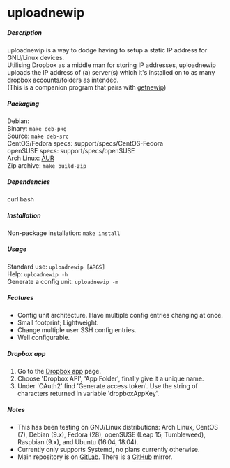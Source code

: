 # uploadnewip  

##### Description  
uploadnewip is a way to dodge having to setup a static IP address for GNU/Linux devices.  
Utilising Dropbox as a middle man for storing IP addresses, uploadnewip uploads the IP address of (a) server(s) which it's installed on to as many dropbox accounts/folders as intended.  
(This is a companion program that pairs with [getnewip](https://github.com/BobyMCbobs/getnewip))  

##### Packaging
Debian:  
	Binary: `make deb-pkg`  
	Source: `make deb-src`  
CentOS/Fedora specs: support/specs/CentOS-Fedora  
openSUSE specs: support/specs/openSUSE  
Arch Linux: [AUR](https://aur.archlinux.org/packages/uploadnewip)  
Zip archive: `make build-zip`  

##### Dependencies  
curl bash  

##### Installation
Non-package installation: `make install`  

##### Usage
Standard use: `uploadnewip [ARGS]`   
Help: `uploadnewip -h`  
Generate a config unit: `uploadnewip -m`  

##### Features  
- Config unit architecture. Have multiple config entries changing at once.  
- Small footprint; Lightweight.  
- Change multiple user SSH config entries.  
- Well configurable.  

##### Dropbox app  
1. Go to the [Dropbox app](https://www.dropbox.com/developers/apps) page.  
2. Choose 'Dropbox API', 'App Folder', finally give it a unique name.  
3. Under 'OAuth2' find 'Generate access token'. Use the string of characters returned in variable 'dropboxAppKey'.  

##### Notes
- This has been testing on GNU/Linux distributions: Arch Linux, CentOS (7), Debian (9.x), Fedora (28), openSUSE (Leap 15, Tumbleweed), Raspbian (9.x), and Ubuntu (16.04, 18.04).  
- Currently only supports Systemd, no plans currently otherwise.  
- Main repository is on [GitLab](https://gitlab.com/BobyMCbobs/uploadnewip). There is a [GitHub](https://github.com/BobyMCbobs/uploadnewip) mirror.
